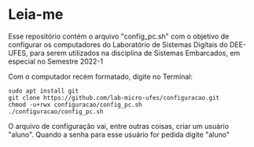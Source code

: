 # Leia-me

Esse repositório contém o arquivo "config_pc.sh" com o objetivo de configurar os computadores do Laboratório de Sistemas Digitais do DEE-UFES, para serem utilizados na disciplina de Sistemas Embarcados, em especial no Semestre 2022-1

Com o computador recém formatado, digite no Terminal:
```
sudo apt install git
git clone https://github.com/lab-micro-ufes/configuracao.git
chmod -u+rwx configuracao/config_pc.sh
./configuracao/config_pc.sh 
```
O arquivo de configuração vai, entre outras coisas, criar um usuário "aluno". Quando a senha para esse usuário for pedida digite "aluno"
